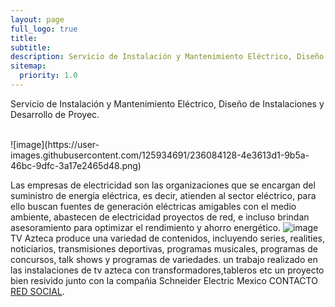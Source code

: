 ```yaml
---
layout: page
full_logo: true
title: 
subtitle: 
description: Servicio de Instalación y Mantenimiento Eléctrico, Diseño de Instalaciones y Desarrollo de Proyec.
sitemap:
  priority: 1.0
---
```

<p class="describe-text">Servicio de Instalación y Mantenimiento Eléctrico, Diseño de Instalaciones y Desarrollo de Proyec.</p>
<br>
![image](https://user-images.githubusercontent.com/125934691/236084128-4e3613d1-9b5a-46bc-9dfc-3a17e2465d48.png)


Las empresas de electricidad son las organizaciones que se encargan del suministro de energía eléctrica, es decir, atienden al sector eléctrico, para ello buscan fuentes de generación eléctricas amigables con el medio ambiente, abastecen de electricidad proyectos de red, e incluso brindan asesoramiento para optimizar el rendimiento y ahorro energético. 
![image](https://user-images.githubusercontent.com/125934691/236084375-ec7baf4a-5272-441e-96f1-4663c1e15b3a.png)
TV Azteca produce una variedad de contenidos, incluyendo series, realities, noticiarios, transmisiones deportivas, programas musicales, programas de concursos, talk shows y programas de variedades.
un trabajo realizado en las instalaciones de tv azteca con transformadores,tableros etc un proyecto bien resivido junto con la compañia Schneider Electric Mexico
CONTACTO [RED SOCIAL](https://www.facebook.com/PROINSOLMEN/).

<br>
<br>
<br>
<br>
<br>
<br>
<br>
